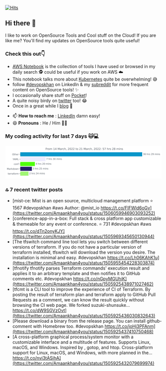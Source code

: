 [![Hits](https://hits.seeyoufarm.com/api/count/incr/badge.svg?url=https%3A%2F%2Fgithub.com%2Fakhan4u%2Fhit-counter&count_bg=%2379C83D&title_bg=%23555555&icon=&icon_color=%23E7E7E7&title=visits&edge_flat=false)](https://hits.seeyoufarm.com)

## Hi there 👋

I like to work on OpenSource Tools and Cool stuff on the Cloud! If you are like me? You'll find my updates on OpenSource tools quite useful!

### Check this out👇

* [AWS Notebook](https://histre.com/public/notebooks/dnllyanu/aws/) is the collection of tools I have used or browsed in my daily search 🕵️ could be useful if you work on AWS ☁️
* This notebook talks more about [Kubernetes](https://histre.com/public/notebooks/6uxdvo3y/kubernetes/) quite be overwhelming! 😅
* follow [#devopskhan](https://www.linkedin.com/feed/hashtag/devopskhan/) on LinkedIn & my [subreddit](https://www.reddit.com/r/devopskhan/) for more frequent content on OpenSource tools! ✨
* I occasionally share stuff on [Pocket](https://getpocket.com/@ej6g8d1dp2829A16a9Tf5d4T6bAMp3d8791rejDe86yem3bm4e14ex4fT4dluk29)!
* A quite noisy birdy on [twitter](https://twitter.com/Amaankhan4you) too! 😂
* Once in a great while I [blog](https://linuxparrot.com/) 😬


- 📫 **How to reach me** : [LinkedIn](https://www.linkedin.com/in/amaan-khan-linux-ninja) damn easy!
- 😄 **Pronouns** : He / Him 🤷‍♂️

### My coding activity for last 7 days 🐱💻

<img src="https://github.com/akhan4u/akhan4u/blob/main/images/stat.svg" alt="Amaan's Wakatime Activity!"/>

### 🔝 7 recent twitter posts
<!-- DEVDOJO:START -->
- [mist-ce: Mist is an open source, multicloud management platform
⭐️ 1567
#devopskhan #aws
Author: @mist_io
https://t.co/FIFWld6oGv](https://twitter.com/Amaankhan4you/status/1506059946903093252)
- [conference-app-in-a-box: Full stack &amp; cross platform app customizable &amp; themeable for any event or conference.
⭐️ 731
#devopskhan #aws
https://t.co/dTn2onyKJY](https://twitter.com/Amaankhan4you/status/1505969345650130944)
- [The tfswitch command line tool lets you switch between different versions of terraform. If you do not have a particular version of terraform installed, tfswitch will download the version you desire. The installation is minimal and easy. #devopskhan https://t.co/Lh06KAhK1u](https://twitter.com/Amaankhan4you/status/1505955454228303874)
- [tfnotify tfnotify parses Terraform commands&#39; execution result and applies it to an arbitrary template and then notifies it to GitHub comments etc. #devopskhan https://t.co/nGpyMGUhiK](https://twitter.com/Amaankhan4you/status/1505925438971027462)
- [tfcmt is a CLI tool to improve the experience of CI of Terraform. By posting the result of terraform plan and terraform apply to GitHub Pull Requests as a comment, we can know the result quickly without browsing the CI web page. We forked suzuki-shunsuke… https://t.co/dW9SGVzOvt](https://twitter.com/Amaankhan4you/status/1505925436030832643)
- [Please download a binary from the release page. You can install github-comment with Homebrew too. #devopskhan https://t.co/joHj3PFAnm](https://twitter.com/Amaankhan4you/status/1505925437410750468)
- [A cross-platform graphical process/system monitor with a customizable interface and a multitude of features. Supports Linux, macOS, and Windows. Inspired by , gotop, and htop. Cross-platform support for Linux, macOS, and Windows, with more planned in the… https://t.co/nvi3tASihA](https://twitter.com/Amaankhan4you/status/1505925432079699974)
<!-- DEVDOJO:END -->

<!-- ![Amaan's GitHub stats](https://github-readme-stats.vercel.app/api?username=akhan4u&count_private=true&show_icons=true&hide=contribs) -->

